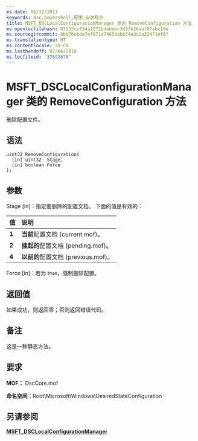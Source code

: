```yaml
---
ms.date: 06/12/2017
keywords: dsc,powershell,配置,安装程序
title: MSFT_DSCLocalConfigurationManager 类的 RemoveConfiguration 方法
ms.openlocfilehash: 03555cc73da1272bdebebc3d93b26aaf8fabc18e
ms.sourcegitcommit: 8b076ebde7ef971d7465bab834a3c2a32471ef6f
ms.translationtype: HT
ms.contentlocale: zh-CN
ms.lasthandoff: 07/06/2018
ms.locfileid: "37892678"
---
```

# <a name="removeconfiguration-method-of-the-msftdsclocalconfigurationmanager-class"></a>MSFT_DSCLocalConfigurationManager 类的 RemoveConfiguration 方法

删除配置文件。

## <a name="syntax"></a>语法

```mof
uint32 RemoveConfiguration(
  [in] uint32  Stage,
  [in] boolean Force
);
```

## <a name="parameters"></a>参数

Stage \[in\]：指定要删除的配置文档。 下面的值是有效的：

|值 |说明 |
|:--- |:---|
|**1** | **当前**配置文档 (current.mof)。 |
|**2** | **挂起的**配置文档 (pending.mof)。  |
|**4** | **以前的**配置文档 (previous.mof)。 |

Force \[in\]：若为 true，强制删除配置。

## <a name="return-value"></a>返回值

如果成功，则返回零；否则返回错误代码。

## <a name="remarks"></a>备注

这是一种静态方法。

## <a name="requirements"></a>要求

**MOF：** DscCore.mof

**命名空间**：Root\Microsoft\Windows\DesiredStateConfiguration

## <a name="see-also"></a>另请参阅

[**MSFT_DSCLocalConfigurationManager**](msft-dsclocalconfigurationmanager.md)